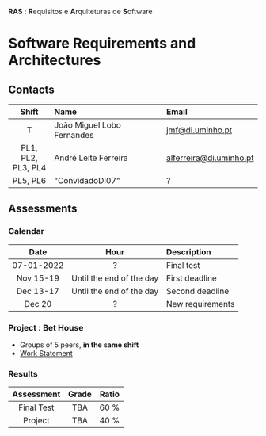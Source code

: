 **RAS** : **R**equisitos e **A**rquiteturas de **S**oftware
# Software Requirements and Architectures

## Contacts

| Shift | Name | Email |
|:-:| :------ | :-----------|
| T |  João Miguel Lobo Fernandes | jmf@di.uminho.pt |
| PL1, PL2,<br>PL3, PL4| André Leite Ferreira|	alferreira@di.uminho.pt |
| PL5, PL6| "ConvidadoDI07" | ? |


## Assessments

### Calendar

| Date | Hour | Description |
|:-:| :-: | :-----------|
| 07-01-2022 | ? | Final test |
| Nov 15-19  | Until the end of the day | First deadline |
| Dec 13-17  | Until the end of the day | Second deadline |
| Dec 20  | ? | New requirements |

### Project : Bet House
 - Groups of 5 peers, **in the same shift**
 - [Work Statement](project/RASBet-enunciado.pdf)

### Results

| Assessment | Grade  | Ratio |
| :-:           | :-: |  :-:  |
| Final Test    | TBA |  60 % |
| Project       | TBA |  40 % |  


